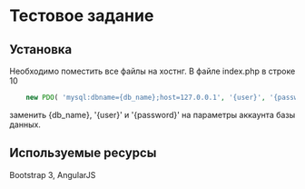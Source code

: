 # Тестовое задание

## Установка
Необходимо поместить все файлы на хостнг.
В файле index.php в строке 10
```php
	new PDO( 'mysql:dbname={db_name};host=127.0.0.1', '{user}', '{password}' )
``` 
заменить {db_name}, '{user}' и '{password}' на параметры аккаунта базы данных.

## Используемые ресурсы
Bootstrap 3, AngularJS

